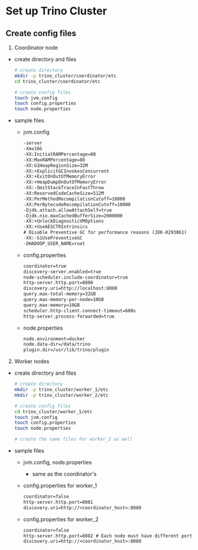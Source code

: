 # Set up Trino Cluster

## Create config files

1. Coordinator node

- create directory and files

    ```bash
    # create directory
    mkdir -p trino_cluster/coordinator/etc
    cd trino_cluster/coordinator/etc

    # create config files
    touch jvm.config
    touch config.properties
    touch node.properties
    ```

- sample files
  - jvm.config

    ```txt
    -server
    -Xmx16G
    -XX:InitialRAMPercentage=80
    -XX:MaxRAMPercentage=80
    -XX:G1HeapRegionSize=32M
    -XX:+ExplicitGCInvokesConcurrent
    -XX:+ExitOnOutOfMemoryError
    -XX:+HeapDumpOnOutOfMemoryError
    -XX:-OmitStackTraceInFastThrow
    -XX:ReservedCodeCacheSize=512M
    -XX:PerMethodRecompilationCutoff=10000
    -XX:PerBytecodeRecompilationCutoff=10000
    -Djdk.attach.allowAttachSelf=true
    -Djdk.nio.maxCachedBufferSize=2000000
    -XX:+UnlockDiagnosticVMOptions
    -XX:+UseAESCTRIntrinsics
    # Disable Preventive GC for performance reasons (JDK-8293861)
    -XX:-G1UsePreventiveGC
    -DHADOOP_USER_NAME=root
    ```

  - config.properties

    ```txt
    coordinator=true
    discovery-server.enabled=true
    node-scheduler.include-coordinator=true
    http-server.http.port=8080
    discovery.uri=http://localhost:8080
    query.max-total-memory=32GB
    query.max-memory-per-node=10GB
    query.max-memory=10GB
    scheduler.http-client.connect-timeout=600s
    http-server.process-forwarded=true
    ```

  - node.properties

    ```txt
    node.environment=docker
    node.data-dir=/data/trino
    plugin.dir=/usr/lib/trino/plugin
    ```

2. Worker nodes

- create directory and files

    ```bash
    # create directory
    mkdir -p trino_cluster/worker_1/etc
    mkdir -p trino_cluster/worker_2/etc

    # create config files
    cd trino_cluster/worker_1/etc
    touch jvm.config
    touch config.properties
    touch node.properties

    # create the same files for worker_2 as well
    ```

- sample files
  - jvm.config, node.properties
    - same as the coordinator's
  - config.properties for worker_1

    ```txt
    coordinator=false
    http-server.http.port=8081
    discovery.uri=http://<coordinator_host>:8080
    ```

  - config.properties for worker_2

    ```txt
    coordinator=false
    http-server.http.port=8082 # Each node must have different port
    discovery.uri=http://<coordinator_host>:8080
    ```

